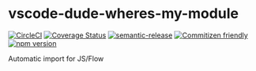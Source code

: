 # vscode-dude-wheres-my-module

[![CircleCI](https://circleci.com/gh/jedwards1211/vscode-dude-wheres-my-module.svg?style=svg)](https://circleci.com/gh/jedwards1211/vscode-dude-wheres-my-module)
[![Coverage Status](https://codecov.io/gh/jedwards1211/vscode-dude-wheres-my-module/branch/master/graph/badge.svg)](https://codecov.io/gh/jedwards1211/vscode-dude-wheres-my-module)
[![semantic-release](https://img.shields.io/badge/%20%20%F0%9F%93%A6%F0%9F%9A%80-semantic--release-e10079.svg)](https://github.com/semantic-release/semantic-release)
[![Commitizen friendly](https://img.shields.io/badge/commitizen-friendly-brightgreen.svg)](http://commitizen.github.io/cz-cli/)
[![npm version](https://badge.fury.io/js/vscode-dude-wheres-my-module.svg)](https://badge.fury.io/js/vscode-dude-wheres-my-module)

Automatic import for JS/Flow
